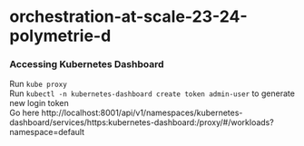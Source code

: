 # orchestration-at-scale-23-24-polymetrie-d

### Accessing Kubernetes Dashboard
Run ```kube proxy``` <br>
Run ``kubectl -n kubernetes-dashboard create token admin-user`` to generate new login token <br> 
Go here http://localhost:8001/api/v1/namespaces/kubernetes-dashboard/services/https:kubernetes-dashboard:/proxy/#/workloads?namespace=default <br>

